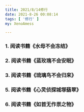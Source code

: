 ```yaml
---
title: 2021/8/14修行
date: 2021-8-26 00:08:14
tags: [ '修行' ]
my: XenoAmess

---
```


### 1. 阅读书籍《水母不会冻结》

### 2. 阅读书籍《蓝玫瑰不会安眠》

### 3. 阅读书籍《琉璃鸟不会归来》

### 5. 阅读书籍《心灵侦探城塚翡翠》

### 6. 阅读书籍《如首无作祟之物》
